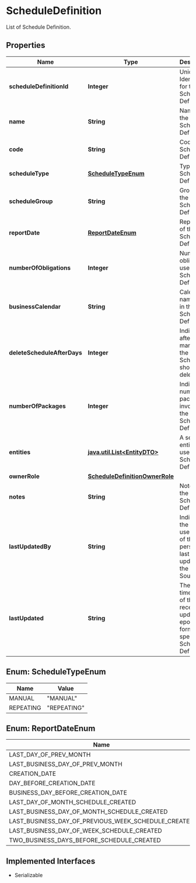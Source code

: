 

# ScheduleDefinition

List of Schedule Definition.

## Properties

Name | Type | Description | Notes
------------ | ------------- | ------------- | -------------
**scheduleDefinitionId** | **Integer** | Unique Identifier for the Schedule Definition. |  [optional]
**name** | **String** | Name of the Schedule Definition. |  [optional]
**code** | **String** | Code of the Schedule Definition. |  [optional]
**scheduleType** | [**ScheduleTypeEnum**](#ScheduleTypeEnum) | Type of Schedule Definition. |  [optional]
**scheduleGroup** | **String** | Group of the Schedule Definition. |  [optional]
**reportDate** | [**ReportDateEnum**](#ReportDateEnum) | Report Date of the Schedule Definition. |  [optional]
**numberOfObligations** | **Integer** | Number of obligations used in the Schedule Definition. |  [optional]
**businessCalendar** | **String** | Calender name used in the Schedule Definition. |  [optional]
**deleteScheduleAfterDays** | **Integer** | Indicates after how many days the Schedule should be deleted. |  [optional]
**numberOfPackages** | **Integer** | Indicates number of packages involved in the Schedule Definition. |  [optional]
**entities** | [**java.util.List&lt;EntityDTO&gt;**](EntityDTO.md) | A set of entities used in Schedule Definition. |  [optional]
**ownerRole** | [**ScheduleDefinitionOwnerRole**](ScheduleDefinitionOwnerRole.md) |  |  [optional]
**notes** | **String** | Notes of the Schedule Definition. |  [optional]
**lastUpdatedBy** | **String** | Indicates the username of the person who last updated the Data Source. |  [optional]
**lastUpdated** | **String** | The timestamp of the most recent update in epoch format for a specific Schedule Definition |  [optional]



## Enum: ScheduleTypeEnum

Name | Value
---- | -----
MANUAL | &quot;MANUAL&quot;
REPEATING | &quot;REPEATING&quot;



## Enum: ReportDateEnum

Name | Value
---- | -----
LAST_DAY_OF_PREV_MONTH | &quot;LAST_DAY_OF_PREV_MONTH&quot;
LAST_BUSINESS_DAY_OF_PREV_MONTH | &quot;LAST_BUSINESS_DAY_OF_PREV_MONTH&quot;
CREATION_DATE | &quot;CREATION_DATE&quot;
DAY_BEFORE_CREATION_DATE | &quot;DAY_BEFORE_CREATION_DATE&quot;
BUSINESS_DAY_BEFORE_CREATION_DATE | &quot;BUSINESS_DAY_BEFORE_CREATION_DATE&quot;
LAST_DAY_OF_MONTH_SCHEDULE_CREATED | &quot;LAST_DAY_OF_MONTH_SCHEDULE_CREATED&quot;
LAST_BUSINESS_DAY_OF_MONTH_SCHEDULE_CREATED | &quot;LAST_BUSINESS_DAY_OF_MONTH_SCHEDULE_CREATED&quot;
LAST_BUSINESS_DAY_OF_PREVIOUS_WEEK_SCHEDULE_CREATED | &quot;LAST_BUSINESS_DAY_OF_PREVIOUS_WEEK_SCHEDULE_CREATED&quot;
LAST_BUSINESS_DAY_OF_WEEK_SCHEDULE_CREATED | &quot;LAST_BUSINESS_DAY_OF_WEEK_SCHEDULE_CREATED&quot;
TWO_BUSINESS_DAYS_BEFORE_SCHEDULE_CREATED | &quot;TWO_BUSINESS_DAYS_BEFORE_SCHEDULE_CREATED&quot;


## Implemented Interfaces

* Serializable


